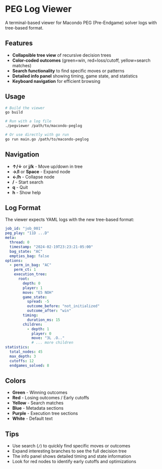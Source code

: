 # PEG Log Viewer

A terminal-based viewer for Macondo PEG (Pre-Endgame) solver logs with tree-based format.

## Features

- **Collapsible tree view** of recursive decision trees
- **Color-coded outcomes** (green=win, red=loss/cutoff, yellow=search matches)
- **Search functionality** to find specific moves or patterns
- **Detailed info panel** showing timing, game state, and statistics
- **Keyboard navigation** for efficient browsing

## Usage

```bash
# Build the viewer
go build

# Run with a log file
./pegviewer /path/to/macondo-peglog

# Or use directly with go run
go run main.go /path/to/macondo-peglog
```

## Navigation

- **↑/↓** or **j/k** - Move up/down in tree
- **→/l** or **Space** - Expand node  
- **←/h** - Collapse node
- **/** - Start search
- **q** - Quit
- **h** - Show help

## Log Format

The viewer expects YAML logs with the new tree-based format:

```yaml
job_id: "job_001"
peg_play: "11D ...D"
meta:
  thread: 0
  timestamp: "2024-02-19T23:23:21-05:00"
  bag_state: "AC"
  empties_bag: false
options:
  - perm_in_bag: "AC"
    perm_ct: 1
    execution_tree:
      root:
        depth: 0
        player: 1
        move: "E5 NOH"
        game_state:
          spread: -5
          outcome_before: "not_initialized"
          outcome_after: "win"
        timing:
          duration_ms: 15
        children:
          - depth: 1
            player: 0
            move: "3L .O.."
            # ... more children
statistics:
  total_nodes: 45
  max_depth: 3
  cutoffs: 12
  endgames_solved: 8
```

## Colors

- **Green** - Winning outcomes
- **Red** - Losing outcomes / Early cutoffs  
- **Yellow** - Search matches
- **Blue** - Metadata sections
- **Purple** - Execution tree sections
- **White** - Default text

## Tips

- Use search (`/`) to quickly find specific moves or outcomes
- Expand interesting branches to see the full decision tree
- The info panel shows detailed timing and state information
- Look for red nodes to identify early cutoffs and optimizations